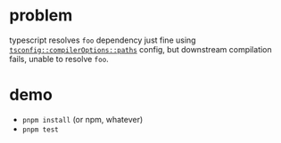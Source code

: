 # problem

typescript resolves `foo` dependency just fine using [`tsconfig::compilerOptions::paths`](https://github.com/cdaringe/testcafe-path-resolution-typescript/blob/a7ac2555021f9e85dfb7817c38ba763cb9f52687/tsconfig.json#L10) config, but downstream compilation fails, unable to resolve `foo`.

# demo

- `pnpm install` (or npm, whatever)
- `pnpm test`

